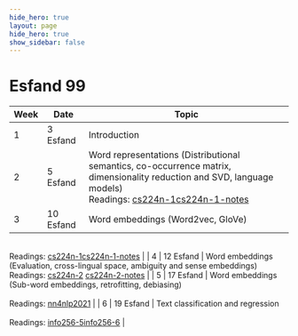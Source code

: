 ```yaml
---
hide_hero: true
layout: page
hide_hero: true
show_sidebar: false
---
```



# Esfand 99

| Week 	| Date	| Topic |
|------|------|------|
| 1 | 3 Esfand | Introduction	| 
| 2 | 5 Esfand | Word representations (Distributional semantics, co-occurrence matrix, dimensionality reduction and SVD, language models)	<br> Readings: [cs224n-1](http://web.stanford.edu/class/cs224n/slides/cs224n-2021-lecture01-wordvecs1.pdf)[cs224n-1-notes](http://web.stanford.edu/class/cs224n/readings/cs224n-2019-notes01-wordvecs1.pdf)| 
| 3 | 10 Esfand | Word embeddings	(Word2vec, GloVe) 
<br> Readings: [cs224n-1](http://web.stanford.edu/class/cs224n/slides/cs224n-2021-lecture01-wordvecs1.pdf)[cs224n-1-notes](http://web.stanford.edu/class/cs224n/readings/cs224n-2019-notes01-wordvecs1.pdf)
| 
| 4 | 12 Esfand | Word embeddings (Evaluation, cross-lingual space, ambiguity and sense embeddings)	
<br> Readings: [cs224n-2](http://web.stanford.edu/class/cs224n/slides/cs224n-2021-lecture02-wordvecs2.pdf)
[cs224n-2-notes]([cs224n-1-notes](http://web.stanford.edu/class/cs224n/readings/cs224n-2019-notes01-wordvecs1.pdf))
| 
| 5 | 17 Esfand | Word embeddings (Sub-word embeddings, retrofitting, debiasing)	
<br> Readings: [nn4nlp2021](http://www.phontron.com/class/nn4nlp2021/schedule/wordemb.html)
| 
| 6 | 19 Esfand | Text classification and regression	
<br> Readings: [info256-5](https://people.ischool.berkeley.edu/~dbamman/anlp19_slides/5_classification.pdf)[info256-6](https://people.ischool.berkeley.edu/~dbamman/anlp19_slides/6_regression.pdf)
| 



